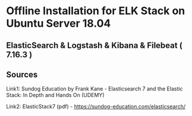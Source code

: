 # Offline Installation for ELK Stack on Ubuntu Server 18.04

## ElasticSearch & Logstash & Kibana & Filebeat ( 7.16.3 )

## Sources ##
Link1: Sundog Education by Frank Kane - Elasticsearch 7 and the Elastic Stack: In Depth and Hands On (UDEMY)

Link2: ElasticStack7 (pdf) - https://sundog-education.com/elasticsearch/
